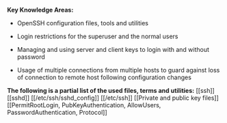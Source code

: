 **Key Knowledge Areas:**

- OpenSSH configuration files, tools and utilities

- Login restrictions for the superuser and the normal users

- Managing and using server and client keys to login with and without password

- Usage of multiple connections from multiple hosts to guard against loss of connection to remote host following configuration changes

**The following is a partial list of the used files, terms and utilities:**
[[ssh]]
[[sshd]]
[[/etc/ssh/sshd_config]]
[[/etc/ssh]]
[[Private and public key files]]
[[PermitRootLogin, PubKeyAuthentication, AllowUsers, PasswordAuthentication, Protocol]]
